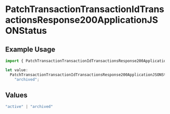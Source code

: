 # PatchTransactionTransactionIdTransactionsResponse200ApplicationJSONStatus

## Example Usage

```typescript
import { PatchTransactionTransactionIdTransactionsResponse200ApplicationJSONStatus } from "jani-payments/models/operations";

let value:
  PatchTransactionTransactionIdTransactionsResponse200ApplicationJSONStatus =
    "archived";
```

## Values

```typescript
"active" | "archived"
```